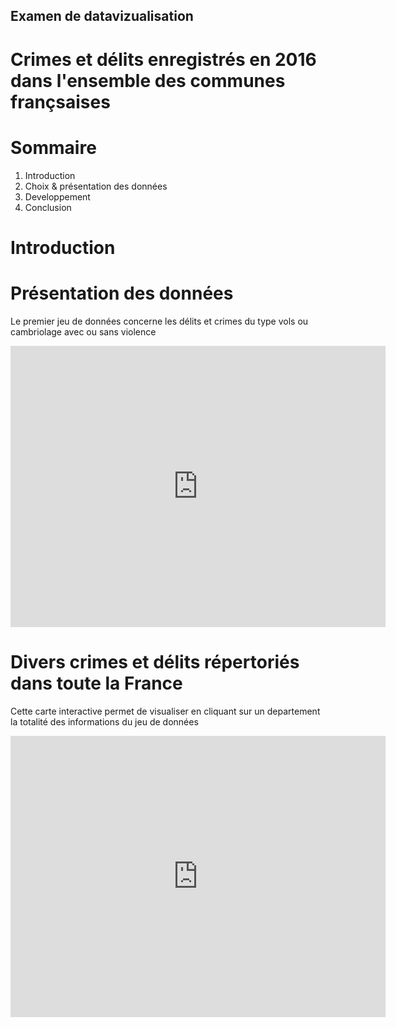 ## Examen de datavizualisation

# Crimes et délits enregistrés en 2016 dans l'ensemble des communes françsaises

# Sommaire
1. Introduction 
2. Choix & présentation des données 
3. Developpement 
4. Conclusion 


# Introduction 



# Présentation des données 
Le premier jeu de données concerne les délits et crimes du type vols ou cambriolage avec ou sans violence 

<iframe src="https://data.opendatasoft.com/explore/embed/dataset/crimes-et-delits-enregistres-par-les-forces-de-securite-en-2016-par-departement@public/table/?location=4,43.96119,3.33984&basemap=jawg.streets&static=false&datasetcard=false" width="600" height="450" frameborder="0"></iframe>


# Divers crimes et délits répertoriés dans toute la France 

Cette carte interactive permet de visualiser en cliquant sur un departement la totalité des informations du jeu de données 

<iframe src="https://data.opendatasoft.com/explore/embed/dataset/crimes-et-delits-enregistres-par-les-forces-de-securite-en-2016-par-departement@public/table/?location=4,43.96119,3.33984&basemap=jawg.streets&static=false&datasetcard=false" width="600" height="450" frameborder="0"></iframe>
